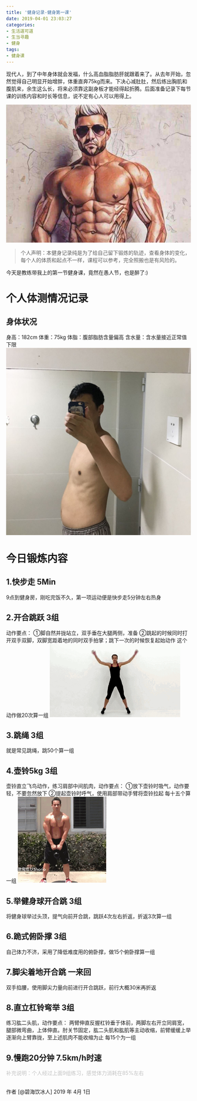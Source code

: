 ```yaml
---
title: '健身记录-健身第一课'
date: 2019-04-01 23:03:27
categories:
- 生活道可道
- 生当寻趣
- 健身
tags:
- 健身课
---
```





现代人，到了中年身体就会发福，什么高血脂脂肪肝就跟着来了。从去年开始，忽然觉得自己明显开始增胖，体重直奔75kg而来。下决心减肚肚，然后练出胸肌和腹肌来，余生这么长，将来必须靠这副身板才能经得起折腾。后面准备记录下每节课的训练内容和时长等信息，说不定有心人可以用得上。

![](https://raw.githubusercontent.com/liruixue/muqiaosite/master/images/life-gym/class1-target.jpg)
<!-- more -->
>个人声明：本健身记录纯是为了给自己留下锻炼的轨迹，查看身体的变化，每个人的体质和起点不一样，课程可以参考，完全照搬也是有风险的。

今天是教练带我上的第一节健身课，竟然在愚人节，也是醉了:)

#  个人体测情况记录
##  身体状况
身高：182cm
体重：75kg
体脂：腹部脂肪含量偏高
含水量：含水量接近正常值下限
![](https://raw.githubusercontent.com/liruixue/muqiaosite/master/images/life-gym/class1-pose.jpg)
#  今日锻炼内容
##  1.快步走   5Min
9点到健身房，刚吃完饭不久，第一项运动便是快步走5分钟左右热身
##  2.开合跳跃   3组
动作要点：
①脚自然并拢站立，双手垂在大腿两侧，准备
②跳起的时候同时打开双手双脚，双脚宽距着地的同时双手拍掌；跳下一次的时候恢复起始动作
这个动作做20次算一组
![](https://raw.githubusercontent.com/liruixue/muqiaosite/master/images/life-gym/class1-jump-papa.gif)
##  3.跳绳   3组
就是常见跳绳，跳50个算一组
##  4.壶铃5kg   3组
壶铃直立飞鸟动作，练习肩部中间肌肉，动作要点：
①放下壶铃时吸气，动作要轻，不要忽然放下
②提起壶铃时呼气，使用肩部带动手臂将壶铃拉起
每十五个算一组
![](https://raw.githubusercontent.com/liruixue/muqiaosite/master/images/life-gym/class1-huling.gif)
##  5.举健身球开合跳   3组
将健身球举过头顶，提气向前开合跳，跳跃4次左右折返，折返3次算一组
##  6.跪式俯卧撑   3组
自己体力不济，采用了降低难度用的俯卧撑，做15个俯卧撑算一组
##  7.脚尖着地开合跳  一来回
双手掐腰，使用脚尖力量向前进行开合跳跃，前行大概30米再折返
##  8.直立杠铃弯举  3组
练习肱二头肌，动作要点：
两臂伸直反握杠铃垂于体前，两脚左右开立同肩宽，腿部微弯曲，上体伸直。肘关节固定，肱二头肌和肱肌等主动收缩，前臂缓缓上举逐渐向上臂靠拢，至上述肌肉不能收缩为止
每15个为一组
##  9.慢跑20分钟  7.5km/h时速


<font color=#c3c3c3>补充说明：个人经过上面9组练习，感觉体力消耗在85%左右</font>

<br/>   
作者 [@碧海饮冰人]    
2019 年 4月 1日    



